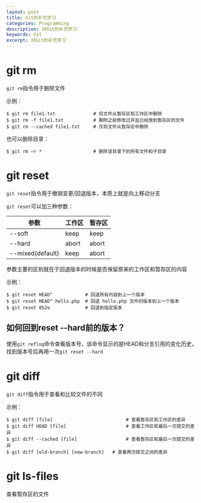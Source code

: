 ```yaml
---
layout: post
title: Git的补充学习
categories: Programming
description: 对Git的补充学习
keywords: Git
excerpt: 对Git的补充学习
---
```


# git rm
`git rm`指令用于删除文件

示例：

```
$ git rm file1.txt              # 将文件从暂存区和工作区中删除  
$ git rm -f file1.txt           # 删除之前修改过并且已经放到暂存区的文件  
$ git rm --cached file1.txt     # 仅将文件从暂存区中删除
```
也可以删除目录：
```
$ git rm –r *                   # 删除该目录下的所有文件和子目录
```

# git reset
`git reset`指令用于撤销变更/回退版本，本质上就是向上移动分支

`git reset`可以加三种参数：

|参数| 工作区 | 暂存区 |
|----------|----------|----------|
| --soft    | keep  | keep |
| --hard   | abort   | abort   |
| --mixed(default)    | keep   | abort  |

参数主要的区别就在于回退版本的时候是否保留原来的工作区和暂存区的内容

示例：

```
$ git reset HEAD^            # 回退所有内容到上一个版本  
$ git reset HEAD^ hello.php  # 回退 hello.php 文件的版本到上一个版本  
$ git reset 052e             # 回退到指定版本
```

## 如何回到reset --hard前的版本？
使用`git reflog`命令查看版本号，该命令显示的是HEAD和分支引用的变化历史，找到版本号后再用一次`git reset --hard`


# git diff
`git diff`指令用于查看和比较文件的不同

示例：
```
$ git diff [file]                           # 查看暂存区和工作区的差异  
$ git diff HEAD [file]                      # 查看工作区和最后一次提交的差异
$ git diff --cached [file]                  # 查看暂存区和最后一次提交的差异
$ git diff [old-branch] [new-branch]   # 查看两次提交之间的差异
```

# git ls-files
查看暂存区的文件